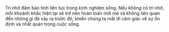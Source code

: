 Trí nhớ đảm bảo tính liên tục trong kinh nghiệm sống. Nếu không có trí nhớ, mỗi khoảnh khắc hiện tại sẽ trở nên hoàn toàn mới mẻ và không liên quan đến những gì đã xảy ra trước đó, khiến chúng ta mất đi cảm giác về sự ổn định và nhất quán trong cuộc sống.